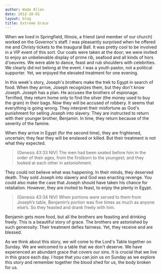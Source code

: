 ```yaml
---
author: Wade Allen
date: 2012-10-01
layout: blog
title: Extreme Grace
---
```


When we lived in Springfield, Illinois, a friend (and member of our church) worked on the Governor's staff. I was pleasantly surprised when he offered me and Christy tickets to the Inaugural Ball. It was pretty cool to be involved in a VIP event of this sort. Our coats were taken at the door; we were invited to enjoy an unbelievable display of prime rib, seafood and all kinds of hors d'oeuvres. We were able to dance, feast and rub shoulders with celebrities. We clearly did not belong at the event. I was a youth pastor, not a political supporter. Yet, we enjoyed the elevated treatment for one evening.

In this week's story, Joseph's brothers make the trek to Egypt in search of food. When they arrive, Joseph recognizes them, but they don't know Joseph. Joseph has a plan. He accuses the brothers of espionage. Terrified, they return home only to find the silver (the money used to buy the grain) in their bags. Now they will be accused of robbery. It seems that everything is going wrong. They interpret their misfortune as God's punishment for selling Joseph into slavery. They are instructed to return with their younger brother, Benjamin. In time, they return because of the severity of the famine. 

When they arrive in Egypt (for the second time), they are frightened, uncertain; they fear they will be enslaved or killed. But their treatment is not what they expected.

>(Genesis 43:33 NIV) The men had been seated before him in the order of their ages, from the firstborn to the youngest; and they looked at each other in astonishment. 

They could not believe what was happening. In their minds, they deserved death. They sold Joseph into slavery and God was enacting revenge. You could also make the case that Joseph should have taken his chance for retaliation. However, they are invited to feast, to enjoy the plenty in Egypt. 

>(Genesis 43:34 NIV) When portions were served to them from Joseph’s table, Benjamin’s portion was five times as much as anyone else’s. So they feasted and drank freely with him. 

Benjamin gets more food, but all the brothers are feasting and drinking freely. This is a beautiful story of grace. The brothers are astonished by such generosity. Their treatment defies fairness. Yet, they receive and are blessed.

As we think about this story, we will come to the Lord's Table together on Sunday. We are welcomed to a table that we don't deserve. We have experienced an abundant grace that covers our sins. It is crucial that we live in this grace each day. I hope that you can join us on Sunday as we explore this story and remember together the blood shed for us, the body broken for us.
